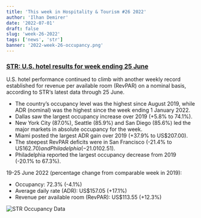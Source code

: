 ```yaml
---
title: 'This week in Hospitality & Tourism #26 2022'
author: 'Ilhan Demirer'
date: '2022-07-01'
draft: false
slug: 'week-26-2022'
tags: ['news', 'str']
banner: '2022-week-26-occupancy.png'
---
```


### [STR: U.S. hotel results for week ending 25 June](https://str.com/press-release/str-us-hotel-results-week-ending-25-june)

U.S. hotel performance continued to climb with another weekly record established for revenue per available room (RevPAR) on a nominal basis, according to STR‘s latest data through 25 June.

- The country’s occupancy level was the highest since August 2019, while ADR (nominal) was the highest since the week ending 1 January 2022.
- Dallas saw the largest occupancy increase over 2019 (+5.8% to 74.1%).
- New York City (87.0%), Seattle (85.9%) and San Diego (85.6%) led the major markets in absolute occupancy for the week.
- Miami posted the largest ADR gain over 2019 (+37.9% to US$207.00).
- The steepest RevPAR deficits were in San Francisco (-21.4% to US$162.70) and Philadelphia (-21.0% to US$102.51).
- Philadelphia reported the largest occupancy decrease from 2019 (-20.1% to 67.3%).

19-25 June 2022 (percentage change from comparable week in 2019):

- Occupancy: 72.3% (-4.1%)
- Average daily rate (ADR): US$157.05 (+17.1%)
- Revenue per available room (RevPAR): US$113.55 (+12.3%)

![STR Occupancy Data](/images/blogimages/2022-week-26-occupancy.png)
